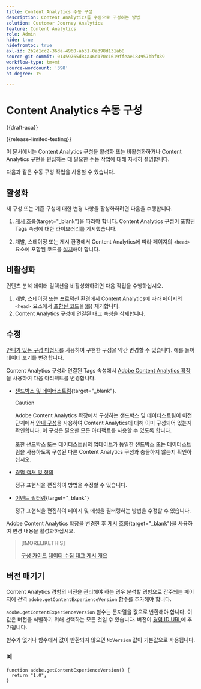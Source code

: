 ```yaml
---
title: Content Analytics 수동 구성
description: Content Analytics를 수동으로 구성하는 방법
solution: Customer Journey Analytics
feature: Content Analytics
role: Admin
hide: true
hidefromtoc: true
exl-id: 2b2d1cc2-36da-4960-ab31-0a398d131ab8
source-git-commit: 01459765d84a46d170c1619ffeae184957bbf839
workflow-type: tm+mt
source-wordcount: '398'
ht-degree: 1%

---
```


# Content Analytics 수동 구성

{{draft-aca}}

{{release-limited-testing}}

이 문서에서는 Content Analytics 구성을 활성화 또는 비활성화하거나 Content Analytics 구현을 편집하는 데 필요한 수동 작업에 대해 자세히 설명합니다.

다음과 같은 수동 구성 작업을 사용할 수 있습니다.

## 활성화

새 구성 또는 기존 구성에 대한 변경 사항을 활성화하려면 다음을 수행합니다.

1. [게시 흐름](https://experienceleague.adobe.com/en/docs/experience-platform/tags/publish/overview){target="_blank"}을 따라야 합니다. Content Analytics 구성이 포함된 Tags 속성에 대한 라이브러리를 게시했습니다.

1. 개발, 스테이징 또는 게시 환경에서 Content Analytics에 따라 페이지의 `<head>` 요소에 포함된 코드를 [설치](https://experienceleague.adobe.com/en/docs/experience-platform/tags/publish/environments/environments#installation)해야 합니다.


## 비활성화

컨텐츠 분석 데이터 컬렉션을 비활성화하려면 다음 작업을 수행하십시오.

1. 개발, 스테이징 또는 프로덕션 환경에서 Content Analytics에 따라 페이지의 `<head>` 요소에서 [포함된 코드](https://experienceleague.adobe.com/en/docs/experience-platform/tags/publish/environments/environments)을(를) 제거합니다.
1. Content Analytics 구성에 연결된 태그 속성을 [삭제](https://experienceleague.adobe.com/en/docs/experience-platform/tags/publish/overview)합니다.



## 수정

[안내가 있는 구성 마법사](guided.md)를 사용하여 구현한 구성을 약간 변경할 수 있습니다. 예를 들어 데이터 보기를 변경합니다.

Content Analytics 구성과 연결된 Tags 속성에서 [Adobe Content Analytics 확장](https://experienceleague.adobe.com/en/docs/experience-platform/tags/extensions/client/content-analytics/overview)을 사용하여 다음 아티팩트를 변경합니다.

* [샌드박스 및 데이터스트림](https://experienceleague.adobe.com/en/docs/experience-platform/tags/extensions/client/content-analytics/overview#configure-datastreams){target="_blank"}.

  >[!CAUTION]
  >
  >Adobe Content Analytics 확장에서 구성하는 샌드박스 및 데이터스트림이 이전 단계에서 [안내 구성](guided.md)을 사용하여 Content Analytics에 대해 이미 구성되어 있는지 확인합니다. 이 구성은 필요한 모든 아티팩트를 사용할 수 있도록 합니다.<br/><br/>또한 샌드박스 또는 데이터스트림의 업데이트가 동일한 샌드박스 또는 데이터스트림을 사용하도록 구성된 다른 Content Analytics 구성과 충돌하지 않는지 확인하십시오.
  >

* [경험 캡처 및 정의](https://experienceleague.adobe.com/en/docs/experience-platform/tags/extensions/client/content-analytics/overview?lang=en#configure-experience-capture-and-definition)

  정규 표현식을 편집하여 방법을 수정할 수 있습니다.

* [이벤트 필터링](https://experienceleague.adobe.com/en/docs/experience-platform/tags/extensions/client/content-analytics/overview#configure-event-filtering){target="_blank"}

  정규 표현식을 편집하여 페이지 및 에셋을 필터링하는 방법을 수정할 수 있습니다.


Adobe Content Analytics 확장을 변경한 후 [게시 흐름](https://experienceleague.adobe.com/en/docs/experience-platform/tags/publish/overview){target="_blank"}을 사용하여 변경 내용을 활성화하십시오.



>[!MORELIKETHIS]
>
>[구성 가이드](guided.md)
>[데이터 수집 태그 게시 개요](https://experienceleague.adobe.com/en/docs/experience-platform/tags/publish/overview)
>


## 버전 매기기

Content Analytics 경험의 버전을 관리해야 하는 경우 분석할 경험으로 간주되는 페이지에 전역 `adobe.getContentExperienceVersion` 함수를 추가해야 합니다.

`adobe.getContentExperienceVersion` 함수는 문자열을 값으로 반환해야 합니다. 이 값은 버전을 식별하기 위해 선택하는 모든 것일 수 있습니다. 버전이 [경험 ID URL](/help/content-analytics/report/components.md#experience-metadata)에 추가됩니다.

함수가 없거나 함수에서 값이 반환되지 않으면 `NoVersion` 값이 기본값으로 사용됩니다.

### 예

```
function adobe.getContentExperienceVersion() {
  return "1.0";
}
```
